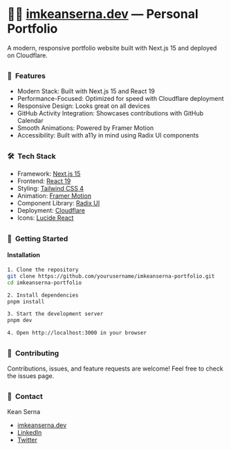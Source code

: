 # 🧑‍💻 [imkeanserna.dev](https://imkeanserna-porfolio.keandelaserna22.workers.dev/) — Personal Portfolio
A modern, responsive portfolio website built with Next.js 15 and deployed on Cloudflare.

## <h3 name="snap-and-fix">🚀&nbsp; Features</h3>
- Modern Stack: Built with Next.js 15 and React 19
- Performance-Focused: Optimized for speed with Cloudflare deployment
- Responsive Design: Looks great on all devices
- GitHub Activity Integration: Showcases contributions with GitHub Calendar
- Smooth Animations: Powered by Framer Motion
- Accessibility: Built with a11y in mind using Radix UI components

## <h3 name="snap-and-fix">🛠️&nbsp; Tech Stack</h3>
- Framework: [Next.js 15](https://nextjs.org/)
- Frontend: [React 19](https://react.dev/blog/2024/12/05/react-19)
- Styling: [Tailwind CSS 4](https://tailwindcss.com/)
- Animation: [Framer Motion](https://www.npmjs.com/package/framer-motion)
- Component Library: [Radix UI](https://www.radix-ui.com/)
- Deployment: [Cloudflare](https://www.cloudflare.com/)
- Icons: [Lucide React](https://lucide.dev/guide/packages/lucide-react)


## <h3 name="snap-and-fix">🚀&nbsp; Getting Started</h3>
<h4>Installation</h4>

```bash
1. Clone the repository
git clone https://github.com/yourusername/imkeanserna-portfolio.git
cd imkeanserna-portfolio

2. Install dependencies
pnpm install

3. Start the development server
pnpm dev

4. Open http://localhost:3000 in your browser
```

## <h3 name="snap-and-fix">🤝&nbsp; Contributing</h3>
Contributions, issues, and feature requests are welcome! Feel free to check the issues page.

## <h3 name="snap-and-fix">👤&nbsp; Contact</h3>
Kean Serna
- [imkeanserna.dev](https://imkeanserna-porfolio.keandelaserna22.workers.dev/)
- [LinkedIn](https://www.linkedin.com/in/kean-serna-b7a182260/)
- [Twitter](https://x.com/imkeanserna)
